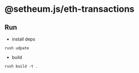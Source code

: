 # @setheum.js/eth-transactions

## Run
- install deps
```
rush udpate
```

- build
```
rush build -t .
```